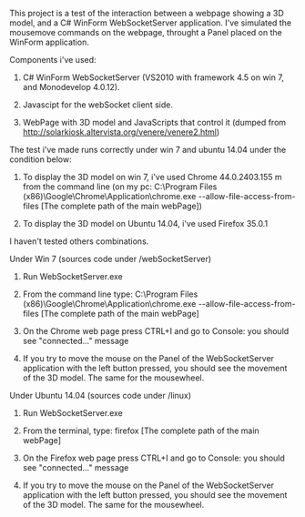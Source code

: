 This project is a test of the interaction between a webpage showing a 3D model, and a C# WinForm 
WebSocketServer application.
I've simulated the mousemove commands on the webpage, throught a Panel placed on the WinForm application.

Components i've used:

1) C# WinForm WebSocketServer (VS2010 with framework 4.5 on win 7, and Monodevelop 4.0.12).

2) Javascipt for the webSocket client side.

3) WebPage with 3D model and JavaScripts that control it (dumped from 
   http://solarkiosk.altervista.org/venere/venere2.html)

The test i've made runs correctly under win 7 and ubuntu 14.04 under the condition below:

1) To display the 3D model on win 7, i've used Chrome 44.0.2403.155 m from the command line
   (on my pc: C:\Program Files (x86)\Google\Chrome\Application\chrome.exe --allow-file-access-from-files [The complete path of the main webPage])
   
2) To display the 3D model on Ubuntu 14.04, i've used Firefox 35.0.1

I haven't tested others combinations.

Under Win 7 (sources code under /webSocketServer)

1) Run WebSocketServer.exe

2) From the command line type: C:\Program Files (x86)\Google\Chrome\Application\chrome.exe --allow-file-access-from-files [The complete path of the main webPage]

3) On the Chrome web page press CTRL+I and go to Console: you should see "connected..." message

4) If you try to move the mouse on the Panel of the WebSocketServer application with 
   the left button pressed, you should see the movement of the 3D model. The same for the mousewheel.
	 	 
Under Ubuntu 14.04 (sources code under /linux)

1) Run WebSocketServer.exe

2) From the terminal, type: firefox [The complete path of the main webPage]

3) On the Firefox web page press CTRL+I and go to Console: you should see "connected..." message

4) If you try to move the mouse on the Panel of the WebSocketServer application with 
   the left button pressed, you should see the movement of the 3D model. The same for the mousewheel.
   

